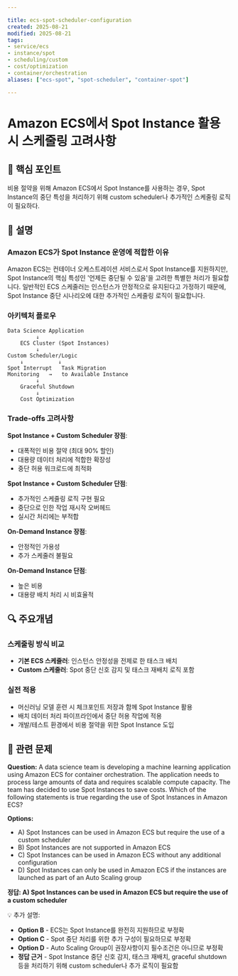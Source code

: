```yaml
---

title: ecs-spot-scheduler-configuration
created: 2025-08-21
modified: 2025-08-21
tags:
- service/ecs
- instance/spot
- scheduling/custom
- cost/optimization
- container/orchestration
aliases: ["ecs-spot", "spot-scheduler", "container-spot"]

---
```


# Amazon ECS에서 Spot Instance 활용 시 스케줄링 고려사항

## 🎯 핵심 포인트

비용 절약을 위해 Amazon ECS에서 Spot Instance를 사용하는 경우, Spot Instance의 중단 특성을 처리하기 위해 custom scheduler나 추가적인 스케줄링 로직이 필요하다.

## 📝 설명

### Amazon ECS가 Spot Instance 운영에 적합한 이유

Amazon ECS는 컨테이너 오케스트레이션 서비스로서 Spot Instance를 지원하지만, Spot Instance의 핵심 특성인 '언제든 중단될 수 있음'을 고려한 특별한 처리가 필요합니다. 일반적인 ECS 스케줄러는 인스턴스가 안정적으로 유지된다고 가정하기 때문에, Spot Instance 중단 시나리오에 대한 추가적인 스케줄링 로직이 필요합니다.

### 아키텍처 플로우

```
Data Science Application
         ↓
    ECS Cluster (Spot Instances)
         ↓
Custom Scheduler/Logic
    ↓           ↓
Spot Interrupt   Task Migration
Monitoring   →   to Available Instance
         ↓
    Graceful Shutdown
         ↓
    Cost Optimization
```

### Trade-offs 고려사항

**Spot Instance + Custom Scheduler 장점**:
- 대폭적인 비용 절약 (최대 90% 할인)
- 대용량 데이터 처리에 적합한 확장성
- 중단 허용 워크로드에 최적화

**Spot Instance + Custom Scheduler 단점**:
- 추가적인 스케줄링 로직 구현 필요
- 중단으로 인한 작업 재시작 오버헤드
- 실시간 처리에는 부적합

**On-Demand Instance 장점**:
- 안정적인 가용성
- 추가 스케줄러 불필요

**On-Demand Instance 단점**:
- 높은 비용
- 대용량 배치 처리 시 비효율적

## 🔍 주요개념

### 스케줄링 방식 비교

- **기본 ECS 스케줄러**: 인스턴스 안정성을 전제로 한 태스크 배치
- **Custom 스케줄러**: Spot 중단 신호 감지 및 태스크 재배치 로직 포함

### 실전 적용

- 머신러닝 모델 훈련 시 체크포인트 저장과 함께 Spot Instance 활용
- 배치 데이터 처리 파이프라인에서 중단 허용 작업에 적용
- 개발/테스트 환경에서 비용 절약을 위한 Spot Instance 도입

## 📝 관련 문제

**Question:** A data science team is developing a machine learning application using Amazon ECS for container orchestration. The application needs to process large amounts of data and requires scalable compute capacity. The team has decided to use Spot Instances to save costs. Which of the following statements is true regarding the use of Spot Instances in Amazon ECS?

**Options:**

- A) Spot Instances can be used in Amazon ECS but require the use of a custom scheduler
- B) Spot Instances are not supported in Amazon ECS
- C) Spot Instances can be used in Amazon ECS without any additional configuration
- D) Spot Instances can only be used in Amazon ECS if the instances are launched as part of an Auto Scaling group

**정답: A) Spot Instances can be used in Amazon ECS but require the use of a custom scheduler**

💡 추가 설명:

- **Option B** - ECS는 Spot Instance를 완전히 지원하므로 부정확
- **Option C** - Spot 중단 처리를 위한 추가 구성이 필요하므로 부정확  
- **Option D** - Auto Scaling Group이 권장사항이지 필수조건은 아니므로 부정확
- **정답 근거** - Spot Instance 중단 신호 감지, 태스크 재배치, graceful shutdown 등을 처리하기 위해 custom scheduler나 추가 로직이 필요함